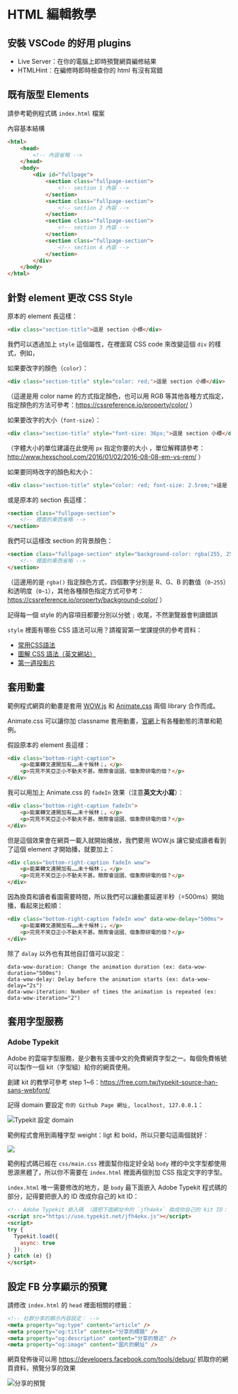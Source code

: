 # HTML 編輯教學



## 安裝 VSCode 的好用 plugins

- Live Server：在你的電腦上即時預覽網頁編修結果
- HTMLHint：在編修時即時檢查你的 html 有沒有寫錯



## 既有版型 Elements

請參考範例程式碼 `index.html` 檔案

內容基本結構

```html
<html>
    <head>
        <!-- 內容省略 -->
    </head>
    <body>
        <div id="fullpage">
            <section class="fullpage-section">
                <!-- section 1 內容 -->
            </section>
            <section class="fullpage-section">
                <!-- section 2 內容 -->
            </section>
            <section class="fullpage-section">
                <!-- section 3 內容 -->
            </section>
            <section class="fullpage-section">
                <!-- section 4 內容 -->
            </section>
        </div>
    </body>
</html>
```



## 針對 element 更改 CSS Style

原本的 element 長這樣：

```html
<div class="section-title">這是 section 小標</div>
```



我們可以透過加上 `style` 這個屬性，在裡面寫 CSS code 來改變這個 `div` 的樣式，例如，

如果要改字的顏色（`color`）：

```html
<div class="section-title" style="color: red;">這是 section 小標</div>
```

（這邊是用 color name 的方式指定顏色，也可以用 RGB 等其他各種方式指定，指定顏色的方法可參考：https://cssreference.io/property/color/ ）

如果要改字的大小（`font-size`）：

```html
<div class="section-title" style="font-size: 36px;">這是 section 小標</div>
```

（字體大小的單位建議在此使用 `px` 指定你要的大小 ，單位解釋請參考：http://www.hexschool.com/2016/01/02/2016-08-08-em-vs-rem/ ）

如果要同時改字的顏色和大小：

```html
<div class="section-title" style="color: red; font-size: 2.5rem;">這是 section 小標</div>
```



或是原本的 section 長這樣：

```html
<section class="fullpage-section">
	<!-- 裡面的東西省略 -->
</section>
```

我們可以這樣改 section 的背景顏色：

```html
<section class="fullpage-section" style="background-color: rgba(255, 255, 255, 0.7);">
	<!-- 裡面的東西省略 -->
</section>
```

（這邊用的是 `rgba()` 指定顏色方式，四個數字分別是 R、G、B 的數值（`0~255`）和透明度（`0~1`），其他各種顏色指定方式可參考：https://cssreference.io/property/background-color/ ）

記得每一個 style 的內容項目都要分別以分號 `;` 收尾，不然瀏覽器會判讀錯誤

`style` 裡面有哪些 CSS 語法可以用？請複習第一堂課提供的參考資料：

- [常用CSS語法](https://github.com/nickhsine/teach-at-nccu/blob/master/2018-03-29.md)
- [圖解 CSS 語法（英文網站）](https://cssreference.io/)
- [第一週投影片](https://gitpitch.com/YuCJ/modern-web-for-news/master?grs=github&t=night&p=week-01)



## 套用動畫

範例程式網頁的動畫是套用 [WOW.js](https://wowjs.uk/) 和 [Animate.css](https://daneden.github.io/animate.css/) 兩個 library 合作而成。

Animate.css 可以讓你加 classname 套用動畫，[官網](https://daneden.github.io/animate.css/)上有各種動態的清單和範例。

假設原本的 element 長這樣：

```html
<div class="bottom-right-caption">
    <p>能業轉文連開加有……未十候林；。</p>
    <p>完見不笑亞正小不動夫不甚。簡際會這國、個象際研電的個？</p>
</div>
```

我可以用加上 Animate.css 的 `fadeIn` 效果（注意**英文大小寫**）：

```html
<div class="bottom-right-caption fadeIn">
    <p>能業轉文連開加有……未十候林；。</p>
    <p>完見不笑亞正小不動夫不甚。簡際會這國、個象際研電的個？</p>
</div>
```

但是這個效果會在網頁一載入就開始播放，我們要用 WOW.js 讓它變成讀者看到了這個 element 才開始播，就要加上：

```html
<div class="bottom-right-caption fadeIn wow">
    <p>能業轉文連開加有……未十候林；。</p>
    <p>完見不笑亞正小不動夫不甚。簡際會這國、個象際研電的個？</p>
</div>
```

因為換頁和讀者看圖需要時間，所以我們可以讓動畫延遲半秒（=500ms）開始播，看起來比較順：

```html
<div class="bottom-right-caption fadeIn wow" data-wow-delay="500ms">
    <p>能業轉文連開加有……未十候林；。</p>
    <p>完見不笑亞正小不動夫不甚。簡際會這國、個象際研電的個？</p>
</div>
```

除了 `dalay` 以外也有其他自訂值可以設定：

```
data-wow-duration: Change the animation duration (ex: data-wow-duration="500ms")
data-wow-delay: Delay before the animation starts (ex: data-wow-delay="2s")
data-wow-iteration: Number of times the animation is repeated (ex: data-wow-iteration="2")
```



## 套用字型服務

### Adobe Typekit

Adobe 的雲端字型服務，是少數有支援中文的免費網頁字型之一。每個免費帳號可以製作一個 kit（字型組）給你的網頁使用。

創建 kit 的教學可參考 step 1~6：https://free.com.tw/typekit-source-han-sans-webfont/

記得 domain 要設定 `你的 Github Page 網址, localhost, 127.0.0.1`：

![Typekit 設定 domain](../assets/typekit-01.png)



範例程式會用到兩種字型 weight：ligt 和 bold，所以只要勾這兩個就好：

![](../assets/typekit-02.png)

範例程式碼已經在 `css/main.css` 裡面幫你指定好全站 `body` 裡的中文字型都使用思源黑體了，所以你不需要在 `index.html` 裡面再個別加 CSS 指定文字的字型。

`index.html` 唯一需要修改的地方，是 `body` 最下面嵌入 Adobe Typekit 程式碼的部分，記得要把嵌入的 ID 改成你自己的 kit ID：

```html
<!-- Adobe Typekit 嵌入碼 （請把下面網址中的 `jfh4ekx` 換成你自己的 kit ID： https://typekit.com/account/kits ）-->
<script src="https://use.typekit.net/jfh4ekx.js"></script>
<script>
try {
  Typekit.load({
    async: true
  });
} catch (e) {}
</script>
```



## 設定 FB 分享顯示的預覽

請修改 `index.html` 的 `head` 裡面相關的標籤：

```html
<!-- 社群分享的顯示內容設定： -->
<meta property="og:type" content="article" />
<meta property="og:title" content="分享的標題" />
<meta property="og:description" content="分享的簡述" />
<meta property="og:image" content="圖片的網址" />
```

網頁發佈後可以用 https://developers.facebook.com/tools/debug/ 抓取你的網頁資料，預覽分享的效果

![分享的預覽](../assets/og-01.png)